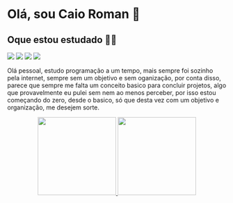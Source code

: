 # Olá, sou Caio Roman 👋

## Oque estou estudado ✍🏽 <br> 
<img src="https://img.icons8.com/color/48/000000/html-5--v1.png"/> <img src="https://img.icons8.com/color/48/000000/css3.png"/> 
<img src="https://img.icons8.com/color/48/000000/git.png"/> <img src="https://img.icons8.com/color/48/000000/java-coffee-cup-logo--v1.png"/>

<p>
  Olá pessoal, estudo programação a um tempo, mais sempre foi sozinho pela internet, sempre sem um objetivo e sem oganização, por conta disso, parece que sempre me falta um conceito basico para concluir projetos, algo que provavelmente eu pulei sem nem ao menos perceber, por isso estou começando do zero, desde o basico, só que desta vez com um objetivo e organização, me desejem sorte.
</p>
<div align="center">
  <a href="https://github.com/CaioRoman">
  <img height="180em" src="https://github-readme-stats.vercel.app/api?username=CaioRoman&show_icons=true&theme=dark&include_all_commits=true&count_private=true"/>
  <img height="180em" src="https://github-readme-stats.vercel.app/api/top-langs/?username=CaioRoman&layout=compact&langs_count=7&theme=dark"/>
</div>

